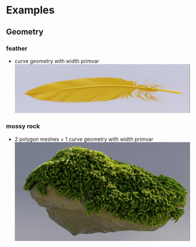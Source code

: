 # Examples
## Geometry
### feather 
- curve geometry with width primvar
![feather_img](images/geo_feather.jpg)

### mossy rock 
- 2 polygon meshes + 1 curve geometry with width primvar
![feather_img](images/geo_mossy_rock.jpg)